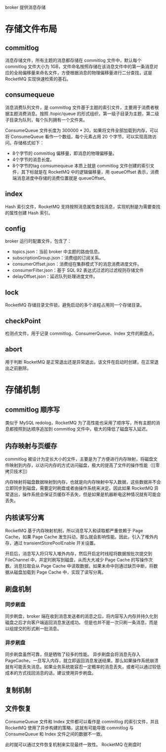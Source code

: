 broker 提供消息存储

# 存储文件布局

## commitlog
消息存储文件，所有主题的消息都存储在 commitlog 文件中，默认每个 commitlog 文件大小为 1GB，文件命名按照存储在该消息文件中的第一条消息对应的全局偏移量来命名文件，方便根据消息的物理偏移量进行二分查找，这是 RocketMQ 实现快速检索的基石。


## consumequeue
消息消费队列文件，是 commitlog 文件基于主题的索引文件，主要用于消费者根据主题消费消息。按照 /topic/queue 的形式组织，第一级子目录为主题，第二级子目录为队列，每个队列拥有一个文件夹。

ConsumeQueue 文件长度为 300000 \* 20，如果将文件全部加载到内存，可以将 ConsumeQueue 看作一个数组，每个元素占用 20 个字节，可以实现高效访问。存储格式如下：
- 8个字节的 commitlog 偏移量，即消息的物理偏移量。
- 4个字节的消息长度。
- 8个字节的tag
comsumequeue 本质上就是 commitlog 文件创建的索引文件，其下标就是在 RocketMQ 中的逻辑偏移量，用 queueOffset 表示，消费端消息进度中存储的消费位置就是 queueOffset。


## index
Hash 索引文件，RocketMQ 支持按照消息属性查找消息，实现机制是为需要查找的属性创建 Hash 索引。

## config
broker 运行时配置文件，包含了：
- topics.json：当前 broker 中主题的路由信息。
- subscriptionGroup.json：消费组的订阅关系。
- consumerOffset.json：消费组在集群模式下的消息消费进度文件。
- consumerFilter.json：基于 SQL 92 表达式过滤的过滤规则存储文件
- delayOffset.json：延迟队列处理进度文件。

## lock
RocketMQ 存储目录文件锁，避免启动的多个进程占用同一个存储目录。

## checkPoint
检测点文件，用于记录 commitlog、ConsumerQueue、Index 文件的刷盘点。

## abort
用于判断 RocketMQ 是正常退出还是异常退出，该文件在启动时创建，在正常退出之前删除。

# 存储机制

## commitlog 顺序写

类似于 MySQL redolog，RocketMQ 为了高性能也采用了顺序写，所有主题的消息都按照到达顺序追加到 commitlog 文件中，极大的降低了磁盘写入延迟。

## 内存映射与页缓存

commitlog 被设计为定长大小的文件，主要是为了方便进行内存映射，将磁盘文件映射到内存，以访问内存的方式访问磁盘，极大的提高了文件的操作性能（[[零拷贝技术]]）

内存映射将磁盘数据映射到内存，也就是向内存映射中写入数据，这些数据并不会立即同步到磁盘，需要定时刷盘或者由操作系统来决定。因此如果 RocketMQ 异常退出，操作系统会保证页缓存不丢失，但是如果是机器断电这种情况就有可能会丢失。

## 内核读写分离
RocketMQ 基于内存映射机制，所以消息写入和读取都严重依赖于 Page Cache，如果 Page Cache 发生抖动，那么就会影响性能。因此，引入了堆外内存，通过 transientStorePoolEnable 开关设置。

开启后，消息写入将只写入堆外内存，然后开启定时线程将数据按批次提交到 FileChannel 中，并定时刷写到磁盘，从而大大减少 Page Cache 的写操作次数。消息拉取会从 Page Cache 中读取数据，如果未命中则通过缺页中断，将数据从磁盘加载到 Page Cache 中，实现了读写分离。

## 刷盘机制

### 同步刷盘
同步刷盘，broker 端在收到消息发送者的消息之后，将内容写入内存并持久化到磁盘之后才向客户端返回消息发送成功。
但是也并不是一次只刷一条消息，而是以组提交的形式刷一批消息。

### 异步刷盘
同步刷盘虽然可靠，但是牺牲了较多的性能。
异步刷盘会将消息先存入 PageCache，一旦写入内存，就立即返回消息发送结果。那么如果操作系统崩溃就有可能丢失消息。如果业务系统能容忍一定概率的消息丢失，或者可以通过较低成本的方式找回消息的话，建议使用异步刷盘。

## 复制机制



## 文件恢复

ConsumeQueue 文件和 Index 文件都可以看作是 commitlog 的索引文件，并且 RocketMQ 使用了异步构建的策略，这就有可能导致 commitlog 与 ConsumeQueue 和 Index 文件之间的数据不一致。

此时就可以通过文件恢复机制来实现最终一致性。
RocketMQ 在刷盘时